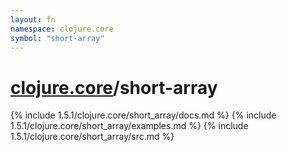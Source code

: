 ```yaml
---
layout: fn
namespace: clojure.core
symbol: "short-array"
---
```


# [clojure.core](../)/short-array

{% include 1.5.1/clojure.core/short_array/docs.md %}
{% include 1.5.1/clojure.core/short_array/examples.md %}
{% include 1.5.1/clojure.core/short_array/src.md %}

